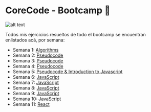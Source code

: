 # CoreCode - Bootcamp 🚀

![alt text](https://uploads-ssl.webflow.com/5eb2f56932c3562feab232e3/5f73550d00249e7e96c9f3de_Logo.png 'corecodeio')

<!-- <h1 align="center">Fundamentals Guide</h1> -->

Todos mis ejercicios resueltos de todo el bootcamp se encuentran enlistados acá, por semana:
- Semana 1: [Algorithms](https://github.com/DiegoMGE/core-code-from-scratch-readme-week-1)
- Semana 2: [Pseudocode](https://github.com/DiegoMGE/core-code-from-scratch-readme-week-2)
- Semana 3: [Pseudocode](https://github.com/DiegoMGE/core-code-from-scratch-readme-week-3)
- Semana 4: [Pseudocode](https://github.com/DiegoMGE/core-code-from-scratch-readme-week-4)
- Semana 5: [Pseudocode & Introduction to Javascript](https://github.com/DiegoMGE/core-code-from-scratch-readme-week-5)
- Semana 6: [JavaScript](https://github.com/DiegoMGE/core-code-from-scratch-readme-week-6)
- Semana 7: [JavaScript](https://github.com/DiegoMGE/core-code-from-scratch-readme-week-7)
- Semana 8: [JavaScript](https://github.com/DiegoMGE/core-code-from-scratch-readme-week-8)
- Semana 9: [JavaScript](https://github.com/DiegoMGE/core-code-from-scratch-readme-week-9)
- Semana 10: [JavaScript](https://github.com/DiegoMGE/core-code-from-scratch-readme-week-10)
- Semana 11: [React](https://github.com/DiegoMGE/core-code-from-scratch-readme-week-11)
